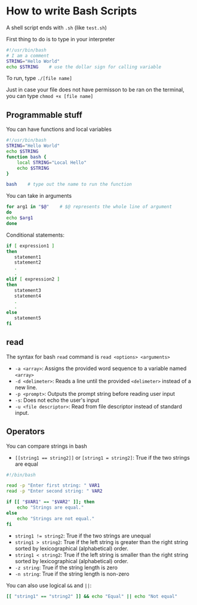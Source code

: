 # How to write Bash Scripts

A shell script ends with `.sh` (like `test.sh`)

First thing to do is to type in your interpreter

```bash
#!/usr/bin/bash
# I am a comment
STRING="Hello World"
echo $STRING    # use the dollar sign for calling variable
```

To run, type `./[file name]`

Just in case your file does not have permisson to be ran on the terminal, you can type `chmod +x [file name]`

## Programmable stuff

You can have functions and local variables

```bash
#!/usr/bin/bash
STRING="Hello World"
echo $STRING
function bash {
    local STRING="Local Hello"
    echo $STRING
}

bash    # type out the name to run the function
```

You can take in arguments

```bash
for arg1 in "$@"    # $@ represents the whole line of argument
do
echo $arg1
done
```

Conditional statements:

```bash
if [ expression1 ]
then
   statement1
   statement2
   .
   .
elif [ expression2 ]
then
   statement3
   statement4
   .
   .
else
   statement5
fi
```

## read

The syntax for bash `read` command is `read <options> <arguments>`
- `-a <array>`: Assigns the provided word sequence to a variable named `<array>`
- `-d <delimeter>`: Reads a line until the provided `<delimeter>` instead of a new line.
- `-p <prompt>`: Outputs the prompt string before reading user input
- `-s`: Does not echo the user's input
- `-u <file descriptor>`: Read from file descriptor instead of standard input.

## Operators

You can compare strings in bash
- `[[string1 == string2]]` or `[string1 = string2]`: True if the two strings are equal

```bash
#!/bin/bash

read -p "Enter first string: " VAR1
read -p "Enter second string: " VAR2

if [[ "$VAR1" == "$VAR2" ]]; then
    echo "Strings are equal."
else
    echo "Strings are not equal."
fi
```

- `string1 != string2`: True if the two strings are unequal
- `string1 > string2`: True if the left string is greater than the right string sorted by lexicographical (alphabetical) order.
- `string1 < string2`: True if the left string is smaller than the right string sorted by lexicographical (alphabetical) order.
- `-z string`: True if the string length is zero
- `-n string`: True if the string length is non-zero

You can also use logical `&&` and `||`:

```bash
[[ "string1" == "string2" ]] && echo "Equal" || echo "Not equal"
```